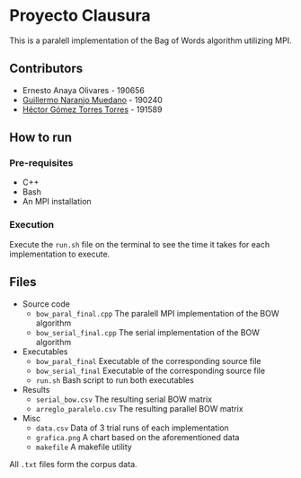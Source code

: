 # Proyecto Clausura

This is a paralell implementation of the Bag of Words algorithm utilizing MPI.

## Contributors
+ Ernesto Anaya Olivares - 190656
+ [Guillermo Naranjo Muedano](https://github.com/guillermoNaranjo) - 190240
+ [Héctor Gómez Torres Torres](https://github.com/LornartheBreton) - 191589

## How to run

### Pre-requisites

+ C++
+ Bash
+ An MPI installation

### Execution
Execute the `run.sh` file on the terminal to see the time it takes for each implementation to execute.

## Files

+ Source code
  + `bow_paral_final.cpp` The paralell MPI implementation of the BOW algorithm
  + `bow_serial_final.cpp` The serial implementation of the BOW algorithm
+ Executables
  + `bow_paral_final` Executable of the corresponding source file
  + `bow_serial_final` Executable of the corresponding source file
  + `run.sh` Bash script to run both executables
+ Results
  + `serial_bow.csv` The resulting serial BOW matrix
  + `arreglo_paralelo.csv` The resulting parallel BOW matrix
+ Misc
  + `data.csv` Data of 3 trial runs of each implementation
  + `grafica.png` A chart based on the aforementioned data
  + `makefile` A makefile utility

All `.txt` files form the corpus data.
